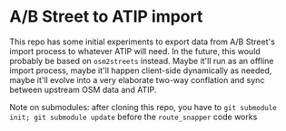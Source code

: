 # A/B Street to ATIP import

This repo has some initial experiments to export data from A/B Street's import
process to whatever ATIP will need. In the future, this would probably be based
on `osm2streets` instead. Maybe it'll run as an offline import process, maybe
it'll happen client-side dynamically as needed, maybe it'll evolve into a very
elaborate two-way conflation and sync between upstream OSM data and ATIP.

Note on submodules: after cloning this repo, you have to `git submodule init;
git submodule update` before the `route_snapper` code works
